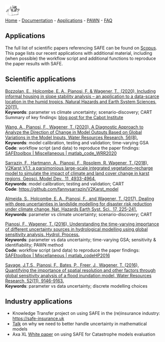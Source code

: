 [<img src="drawing2.png" alt="SAFE logo" style="width:10%;" >](./index.md/) <br>
[Home](./index.md/) - [Documentation](./Documentation.md/) - [Applications](./Applications.md/) - [PAWN](./Pawn.md/) - [FAQ](./Faqs.md/)

## Applications

The full list of scientific papers referencing SAFE can be found on [Scopus](https://www.scopus.com/results/citedbyresults.uri?sort=plf-f&cite=2-s2.0-84929471545&src=s&imp=t&sid=053f269f36a3f59b4f0d58a6064ea462&sot=cite&sdt=a&sl=0&origin=inward&editSaveSearch=&txGid=4e0ce9409ad79763ae9e206d30d62437).
This page lists our recent applications with additional material, including (when possible) 
the workflow script and additional functions to reproduce the paper results with SAFE.

## Scientific applications

[Bozzolan, E., Holcombe, E. A., Pianosi, F. & Wagener, T., (2020), 
Including informal housing in slope stability analysis – an application to a data-scarce 
location in the humid tropics, Natural Hazards and Earth System Sciences, 20(11).](https://doi.org/10.5194/nhess-20-3161-2020)<br>
**Keywords**: parameter vs climate uncertainty; scenario-discovery; CART<br>
Summary of key findings: [blog post for the Cabot Institute](https://cabot-institute.blogspot.com/2021/09/tackling-urban-landslides-in-uncertain.html)<br> 

[Wang, A., Pianosi, F., Wagener, T. (2020), A Diagnostic Approach to Analyze the Direction 
of Change in Model Outputs Based on Global Variations in the Model Inputs, Water Resources Research, 
56(8).](https://doi.org/10.1029/2020WR027153)<br>
**Keywords**: model calibration, testing and validation; time-varying GSA <br>
**Code**: workflow script (and data) to reproduce the paper findings: [SAFEtoolbox | Miscellaneous | matlab_code_WRR2020](https://github.com/SAFEtoolbox/Miscellaneous/tree/main/matlab_code_WRR2020)

[Sarrazin, F., Hartmann, A., Pianosi, F., Rosolem, R. Wagener, T. (2018), V2Karst V1.1: 
a parsimonious large-scale integrated vegetation–recharge model to simulate the impact 
of climate and land cover change in karst regions, Geosci. Model Dev., 11, 4933-4964.](https://doi.org/10.5194/gmd-11-4933-2018)<br>
**Keywords**: model calibration; testing and validation; CART <br>
**Code**: https://github.com/fannysarrazin/V2Karst_model

[Almeida, S., Holcombe, E. A., Pianosi, F., and Wagener, T. (2017), Dealing with deep uncertainties 
in landslide modelling for disaster risk reduction under climate change, Nat. Hazards Earth Syst. Sci., 17,
225-241.](https://doi.org/10.5194/nhess-17-225-2017)<br>
**Keywords**: parameter vs climate uncertainty; scenario-discovery; CART

[Pianosi, F., Wagener, T. (2016), Understanding the time-varying importance of different uncertainty 
sources in hydrological modelling using global sensitivity analysis. Hydrol. Process.](https://doi.org/10.1002/hyp.10968)<br>
**Keywords**: parameter vs data uncertainty; time-varying GSA; sensitivity & identifiability; PAWN method<br>
**Code**: workflow script (and data) to reproduce the paper findings: [SAFEtoolbox | Miscellaneous | matlab_codeHP2016](https://github.com/SAFEtoolbox/Miscellaneous/tree/main/matlab_code_HP2016)

[Savage, J.T.S., Pianosi, F., Bates, P., Freer, J., Wagener, T. (2016), Quantifying the importance of spatial
resolution and other factors through global sensitivity analysis of a flood inundation model, Water Resources Research,
52(11), 9146-9163.](https://doi.org/10.1002/2015WR018198)<br>
**Keywords**: parameter vs data uncertainty; discrete modelling choices

## Industry applications
* Knowledge Transfer project on using SAFE in the (re)insurance industry: https://safe-insurance.uk 
* [Talk](https://youtu.be/z66D5RrSI-Y) on why we need to better handle uncertainty in mathematical models
* Axa XL [White paper](https://axaxl.com/-/media/axaxl/files/pdfs/campaign/reinsurance-outlook/downloads/safe-axa-xl-whitepaper_v-july-12-2022-clean-copy-pmw.pdf)
on using SAFE for Catastrophe models evaluation

